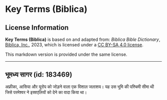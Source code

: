 # Key Terms (Biblica)

## License Information

**Key Terms (Biblica)** is based on and adapted from: _Biblica Bible Dictionary_, [Biblica, Inc.](https://www.biblica.com/), 2023, which is licensed under a [CC BY-SA 4.0 license](https://creativecommons.org/licenses/by-sa/4.0/legalcode.en).

This markdown version is provided under the same license.



--------------------------------

## भूमध्य सागर (id: 183469)

अफ्रीका, आसिया और यूरोप को जोड़ने वाला एक विशाल जलाशय। यह उस भूमि की पश्चिमी सीमा थी जिसे परमेश्वर ने इस्राएलियों को देने का वादा किया था।


